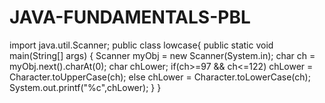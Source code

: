 # JAVA-FUNDAMENTALS-PBL
import java.util.Scanner;
public class lowcase{ 
public static void main(String[] args) {
Scanner myObj = new Scanner(System.in);
char ch = myObj.next().charAt(0);
char chLower; 
if(ch>=97 && ch<=122) 
chLower = Character.toUpperCase(ch);
else
	chLower = Character.toLowerCase(ch);
System.out.printf("%c",chLower); 
} 
}
